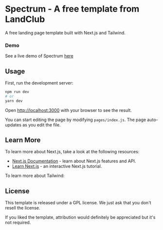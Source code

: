 # Spectrum - A free template from LandClub
A free landing page template built with Next.js and Tailwind.

### Demo
See a live demo of Spectrum [here](https://google.com)

## Usage

First, run the development server:

```bash
npm run dev
# or
yarn dev
```

Open [http://localhost:3000](http://localhost:3000) with your browser to see the result.

You can start editing the page by modifying `pages/index.js`. The page auto-updates as you edit the file.

## Learn More

To learn more about Next.js, take a look at the following resources:

- [Next.js Documentation](https://nextjs.org/docs) - learn about Next.js features and API.
- [Learn Next.js](https://nextjs.org/learn) - an interactive Next.js tutorial.

To learn more about Tailwind:

## License

This template is released under a GPL license. We just ask that you don't resell the license.

If you liked the template, attribution would definitely be appreciated but it's not required.